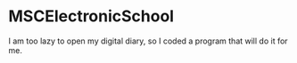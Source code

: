 # MSCElectronicSchool

I am too lazy to open my digital diary, so I coded a program that will do it for me.
